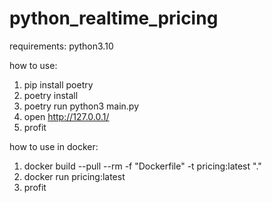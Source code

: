 # python_realtime_pricing

requirements:
python3.10

how to use:

1. pip install poetry
2. poetry install
3. poetry run python3 main.py
4. open http://127.0.0.1/
5. profit

how to use in docker:

1. docker build --pull --rm -f "Dockerfile" -t pricing:latest "."
2. docker run pricing:latest
3. profit